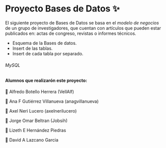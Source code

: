 # Proyecto Bases de Datos ✨

El siguiente proyecto de Bases de Datos se basa en el *modelo de negocios* de un grupo de investigadores, que cuentan con artículos que pueden estar publicados en: actas de congreso, revistas o informes técnicos.

- Esquema de la Bases de datos.
- Insert  de las tablas.
- Insert de cada tabla por separado.

###### MySQL
#### Alumnos que realizarón este proyecto: 
📍 Alfredo Botello Herrera (VellAlf)

📍 Ana F Gutiérrez Villanueva (anagvillanueva)

📍 Axel Neri Lucero (axelnerilucero)

📍 Jorge Omar Beltran (Jobsih)

📍 Lizeth E Hernández Piedras 

📍 David A Lazcano Garcia 
